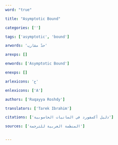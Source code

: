 ```yaml
---
word: "true"

title: "Asymptotic Bound"

categories: ['']

tags: ['asymptotic', 'bound']

arwords: 'حدّ مقارب'

arexps: []

enwords: ['Asymptotic Bound']

enexps: []

arlexicons: 'ح'

enlexicons: ['A']

authors: ['Ruqayya Roshdy']

translators: ['Tarek Ibrahim']

citations: ['دليل أكسفورد في السانيات الحاسوبية']

sources: ['المنظمة العربية للترجمة']


---
```

